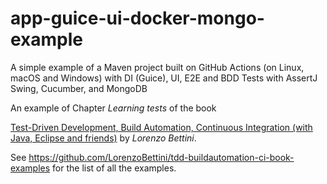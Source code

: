 # app-guice-ui-docker-mongo-example
A simple example of a Maven project built on GitHub Actions (on Linux, macOS and Windows) with DI (Guice), UI, E2E and BDD Tests with AssertJ Swing, Cucumber, and MongoDB

An example of Chapter _Learning tests_ of the book

[Test-Driven Development, Build Automation, Continuous Integration (with Java, Eclipse and friends)](https://leanpub.com/tdd-buildautomation-ci)
by _Lorenzo Bettini_.

See https://github.com/LorenzoBettini/tdd-buildautomation-ci-book-examples for the list of all the examples.
